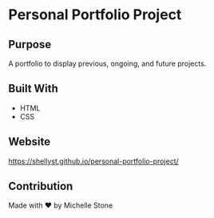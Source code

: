 # Personal Portfolio Project

## Purpose
A portfolio to display previous, ongoing, and future projects.

## Built With

- HTML
- CSS

## Website

https://shellyst.github.io/personal-portfolio-project/

## Contribution

Made with ❤️ by Michelle Stone

